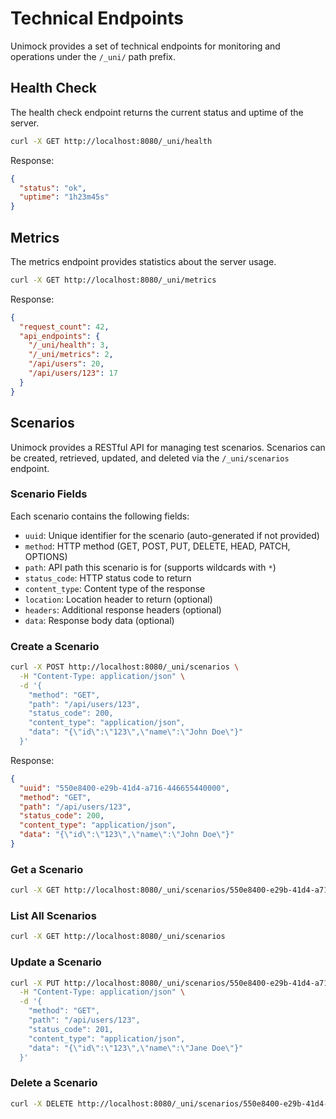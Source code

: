 # Technical Endpoints

Unimock provides a set of technical endpoints for monitoring and operations under the `/_uni/` path prefix.

## Health Check

The health check endpoint returns the current status and uptime of the server.

```bash
curl -X GET http://localhost:8080/_uni/health
```

Response:
```json
{
  "status": "ok",
  "uptime": "1h23m45s"
}
```

## Metrics

The metrics endpoint provides statistics about the server usage.

```bash
curl -X GET http://localhost:8080/_uni/metrics
```

Response:
```json
{
  "request_count": 42,
  "api_endpoints": {
    "/_uni/health": 3,
    "/_uni/metrics": 2,
    "/api/users": 20,
    "/api/users/123": 17
  }
}
```

## Scenarios

Unimock provides a RESTful API for managing test scenarios. Scenarios can be created, retrieved, updated, and deleted via the `/_uni/scenarios` endpoint.

### Scenario Fields

Each scenario contains the following fields:

- `uuid`: Unique identifier for the scenario (auto-generated if not provided)
- `method`: HTTP method (GET, POST, PUT, DELETE, HEAD, PATCH, OPTIONS)
- `path`: API path this scenario is for (supports wildcards with `*`)
- `status_code`: HTTP status code to return
- `content_type`: Content type of the response
- `location`: Location header to return (optional)
- `headers`: Additional response headers (optional)
- `data`: Response body data (optional)

### Create a Scenario

```bash
curl -X POST http://localhost:8080/_uni/scenarios \
  -H "Content-Type: application/json" \
  -d '{
    "method": "GET",
    "path": "/api/users/123",
    "status_code": 200,
    "content_type": "application/json",
    "data": "{\"id\":\"123\",\"name\":\"John Doe\"}"
  }'
```

Response:
```json
{
  "uuid": "550e8400-e29b-41d4-a716-446655440000",
  "method": "GET",
  "path": "/api/users/123",
  "status_code": 200,
  "content_type": "application/json",
  "data": "{\"id\":\"123\",\"name\":\"John Doe\"}"
}
```

### Get a Scenario

```bash
curl -X GET http://localhost:8080/_uni/scenarios/550e8400-e29b-41d4-a716-446655440000
```

### List All Scenarios

```bash
curl -X GET http://localhost:8080/_uni/scenarios
```

### Update a Scenario

```bash
curl -X PUT http://localhost:8080/_uni/scenarios/550e8400-e29b-41d4-a716-446655440000 \
  -H "Content-Type: application/json" \
  -d '{
    "method": "GET",
    "path": "/api/users/123",
    "status_code": 201,
    "content_type": "application/json",
    "data": "{\"id\":\"123\",\"name\":\"Jane Doe\"}"
  }'
```

### Delete a Scenario

```bash
curl -X DELETE http://localhost:8080/_uni/scenarios/550e8400-e29b-41d4-a716-446655440000
``` 
